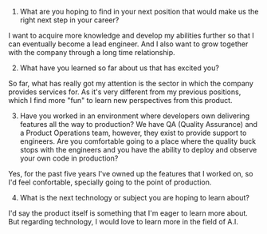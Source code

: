 1. What are you hoping to find in your next position that would make us the right next step in your career?

I want to acquire more knowledge and develop my abilities further so that I can eventually become a lead engineer. And I also want to grow together with the company through a long time relationship.

2. What have you learned so far about us that has excited you?

So far, what has really got my attention is the sector in which the company provides services for. As it's very different from my previous positions, which I find more "fun" to learn new perspectives from this product.

3. Have you worked in an environment where developers own delivering features all the way to production? We have QA (Quality Assurance) and a Product Operations team, however, they exist to provide support to engineers. Are you comfortable going to a place where the quality buck stops with the engineers and you have the ability to deploy and observe your own code in production?

Yes, for the past five years I've owned up the features that I worked on, so I'd feel confortable, specially going to the point of production.

4. What is the next technology or subject you are hoping to learn about?

I'd say the product itself is something that I'm eager to learn more about. But regarding technology, I would love to learn more in the field of A.I.
